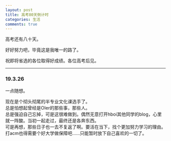 ```yaml
---
layout: post
title: 高考80天倒计时
categories: 生活
comments: true
---
```


高考还有八十天。

好好努力吧，毕竟这是我唯一的路了。

祝即将省选的各位取得好成绩。各位高考后见。

--------

### 19.3.26

一点随想。

现在是个彻头彻尾的半专业文化课选手了。   
总是怕想起曾经是OIer的那些事，那些人。    
总是强迫自己忘掉，可是这很难做到。偶然无意打开hboi其他同学的blog，心里就一阵酸。当初一起走过，最终还是各奔东西。     
可是再想，那些日子也一去不复返了啊。要活在当下，找个更加努力学习的理由。     
打acm也得需要个好大学做保障吧……只能暂时放下自己喜欢的一切了。    
